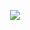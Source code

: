 
<p align="center">
<a href="https://github.com/lumigj/github-readme-stats">
  <img align="center" src="https://github-readme-stats.vercel.app/api/top-langs/?username=lumigj&hide=html,C,CMake,Jupyter%20Notebook&langs_count=4" />
</a>
</p>
<br/>


